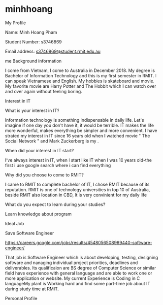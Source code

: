# minhhoang
My Profile

Name: Minh Hoang Pham

Student Number: s3746869

Email address: s3746869@student.rmit.edu.au

me
Background information

I come from Vietnam, I come to Australia in December  2018. My degree is Bachelor of Information Technology and this is my first semester in RMIT. I can speak Vietnamese and English. My hobbies is skateboard and movie. My favorite movie are Harry Potter and The Hobbit which I can watch over and over again without feeling boring.


Interest in IT

What is your interest in IT?

Information technology is something indispensable in daily life. Let's imagine if one day you don't have it, it would be terrible. IT makes the life more wonderful, makes everything be simpler and more convenient. I have strated my interest in IT since 16 years old when I watched movie " The Social Network " and Mark Zuckerberg is my .

When did your interest in IT start?

I’ve always interest in IT, when I start like IT when I was 10 years old-the first i use google search where i can find everything 

Why did you choose to come to RMIT?


I came to RMIT to complete bachelor of IT, I chose RMIT because of its reputation. RMIT is one of technology universities in top 10 of Australia, beside RMIT also location in CBD, It is very convinient for my daily life



What do you expect to learn during your studies?

Learn knowledge about program 

Ideal Job

Save
Software Engineer

https://careers.google.com/jobs/results/4548056508989440-software-engineer/

That job is Software Engineer which is about developing, testing, designing software and nanaging individual project priorities, deadlines and deliverables. Its qualificaion are BS degree of Computer Science or similar field have experience with general language and are able to work one or more application or website. My current Experience is Coding in C languageMy plant is Working hard and find some part-time job about IT during study time at RMIT.



Personal Profile


